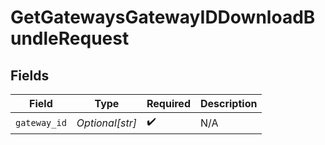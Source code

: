 # GetGatewaysGatewayIDDownloadBundleRequest


## Fields

| Field              | Type               | Required           | Description        |
| ------------------ | ------------------ | ------------------ | ------------------ |
| `gateway_id`       | *Optional[str]*    | :heavy_check_mark: | N/A                |